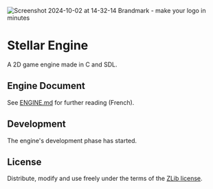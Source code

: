 
![Screenshot 2024-10-02 at 14-32-14 Brandmark - make your logo in minutes](https://github.com/user-attachments/assets/ca47155b-fc28-48b7-bf2d-ec726dd5f3d2)

#  Stellar Engine

A 2D game engine made in C and SDL.


## Engine Document

See [ENGINE.md](./ENGINE.md) for further reading (French).

## Development

The engine's development phase has started.

## License

Distribute, modify and use freely under the terms of the [ZLib license](./LICENSE).
